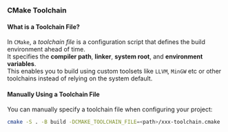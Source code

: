 ### CMake Toolchain

#### What is a Toolchain File?

In `CMake`, a *toolchain file* is a configuration script that defines the build environment ahead of time.  
It specifies the **compiler path**, **linker**, **system root**, and **environment variables**.  
This enables you to build using custom toolsets like `LLVM`, `MinGW` etc or other toolchains instead of relying on the system default.

#### Manually Using a Toolchain File

You can manually specify a toolchain file when configuring your project:

```bash
cmake -S . -B build -DCMAKE_TOOLCHAIN_FILE=<path>/xxx-toolchain.cmake
```
